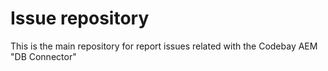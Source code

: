 # Issue repository
This is the main repository for report issues related with the Codebay AEM "DB Connector"
